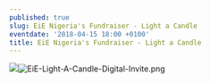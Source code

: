 ```yaml
---
published: true
slug: EiE Nigeria's Fundraiser - Light a Candle
eventdate: '2018-04-15 18:00 +0100'
title: EiE Nigeria's Fundraiser - Light a Candle
---
```

![]({{site.baseurl}}/media/prose-images/EiE-Light-A-Candle-Digital-Invite.png)![EiE-Light-A-Candle-Digital-Invite.png]({{site.baseurl}}/media/prose-images/EiE-Light-A-Candle-Digital-Invite.png)

